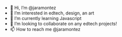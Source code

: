 - 👋 Hi, I’m @jaramontez
- 👀 I’m interested in edtech, design, an art
- 🌱 I’m currently learning Javascript
- 💞️ I’m looking to collaborate on any edtech projects!
- 📫 How to reach me @jaramontez

<!---
jaramontez/jaramontez is a ✨ special ✨ repository because its `README.md` (this file) appears on your GitHub profile.
You can click the Preview link to take a look at your changes.
--->
